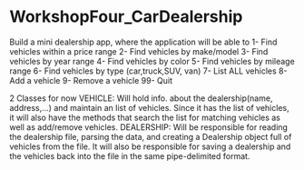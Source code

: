 # WorkshopFour_CarDealership

Build a mini dealership app, where the application will be able to
1- Find vehicles within a price range
2- Find vehicles by make/model
3- Find vehicles by year range
4- Find vehicles by color
5- Find vehicles by mileage range
6- Find vehicles by type (car,truck,SUV, van)
7- List ALL vehicles
8- Add a vehicle
9- Remove a vehicle
99- Quit

2 Classes for now
VEHICLE: Will hold info. about the dealership(name, address,...) and maintain an list of vehicles. Since it has the list of vehicles, it will also have the methods that search the list for matching vehicles as well as add/remove vehicles.
DEALERSHIP: Will be responsible for reading the dealership file, parsing the data, and creating a Dealership object full of vehicles from the file. It will also be responsible for saving a dealership and the vehicles back into the file in the same pipe-delimited format.

